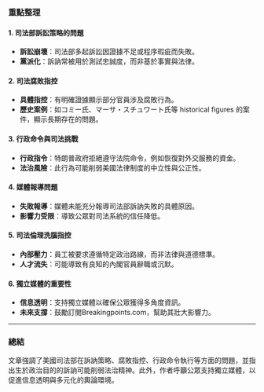 ### 重點整理

#### 1. 司法部訴訟策略的問題
- **訴訟崩壞**：司法部多起訴訟因證據不足或程序瑕疵而失敗。
- **黨派化**：訴訥常被用於測試忠誠度，而非基於事實與法律。

#### 2. 司法腐敗指控
- **具體指控**：有明確證據顯示部分官員涉及腐敗行為。
- **歷史案例**：如コミー氏、マーサ・スチュワート氏等 historical figures 的案件，顯示長期存在的問題。

#### 3. 行政命令與司法挑戰
- **行政指令**：特朗普政府拒絕遵守法院命令，例如恢復對外交服務的資金。
- **法治風險**：此行為可能削弱美國法律制度的中立性與公正性。

#### 4. 媒體報導問題
- **失敗報導**：媒體未能充分報導司法部訴訥失敗的具體原因。
- **影響力受限**：導致公眾對司法系統的信任降低。

#### 5. 司法倫理洗腦指控
- **內部壓力**：員工被要求遵循特定政治路線，而非法律與道德標準。
- **人才流失**：可能導致有良知的內閣官員辭職或沉默。

#### 6. 獨立媒體的重要性
- **信息透明**：支持獨立媒體以確保公眾獲得多角度資訊。
- **未來支撐**：鼓勵訂閱Breakingpoints.com，幫助其壯大影響力。

---

### 總結
文章強調了美國司法部在訴訥策略、腐敗指控、行政命令執行等方面的問題，並指出生於政治目的的訴訥可能削弱法治精神。此外，作者呼籲公眾支持獨立媒體，以促進信息透明與多元化的輿論環境。